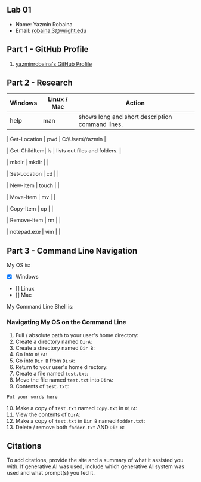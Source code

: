 ## Lab 01

- Name: Yazmin Robaina
- Email: robaina.3@wright.edu

## Part 1 - GitHub Profile

1. [yazminrobaina's GitHub Profile](FIXTHISURL-https://github.com/yazminrobaina)

## Part 2 - Research

| Windows      | Linux / Mac | Action                                                 |
| ---          | ---         | ---                                                    |
| help         | man         |  shows long and short description command lines.       |

| Get-Location | pwd         |  C:\Users\Yazmin                                       |

| Get-ChildItem| ls          |  lists out files and folders.                           |

| mkdir        | mkdir       |                                                        |

| Set-Location | cd          |                                                        |

| New-Item     | touch       |                                                        |

| Move-Item    | mv          |                                                        |

| Copy-Item    | cp          |                                                        |

| Remove-Item  | rm          |                                                        |

| notepad.exe  | vim         |                                                        |  

## Part 3 - Command Line Navigation

My OS is:
- [x] Windows
- [] Linux
- [] Mac

My Command Line Shell is: 

### Navigating My OS on the Command Line

1. Full / absolute path to your user's home directory:
2. Create a directory named `DirA`:
3. Create a directory named `Dir B`:
4. Go into `DirA`:
5. Go into `Dir B` from `DirA`:
6. Return to your user's home directory:
7. Create a file named `test.txt`:
8. Move the file named `test.txt` into `DirA`:
9. Contents of `test.txt`:
```
Put your words here
```
10. Make a copy of `test.txt` named `copy.txt` in `DirA`:
11. View the contents of `DirA`: 
12. Make a copy of `test.txt` in `Dir B` named `fodder.txt`:
13. Delete / remove both `fodder.txt` AND `Dir B`:

## Citations

To add citations, provide the site and a summary of what it assisted you with.  If generative AI was used, include which generative AI system was used and what prompt(s) you fed it.
